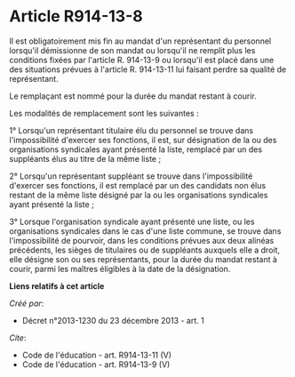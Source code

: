 # Article R914-13-8

Il est obligatoirement mis fin au mandat d'un représentant du personnel lorsqu'il démissionne de son mandat ou lorsqu'il ne
remplit plus les conditions fixées par l'article R. 914-13-9 ou lorsqu'il est placé dans une des situations prévues à
l'article R. 914-13-11 lui faisant perdre sa qualité de représentant. 

Le remplaçant est nommé pour la durée du mandat restant à courir. 

Les modalités de remplacement sont les suivantes : 

1° Lorsqu'un représentant titulaire élu du personnel se trouve dans l'impossibilité d'exercer ses fonctions, il est, sur
désignation de la ou des organisations syndicales ayant présenté la liste, remplacé par un des suppléants élus au titre de la
même liste ; 

2° Lorsqu'un représentant suppléant se trouve dans l'impossibilité d'exercer ses fonctions, il est remplacé par un des
candidats non élus restant de la même liste désigné par la ou les organisations syndicales ayant présenté la liste ; 

3° Lorsque l'organisation syndicale ayant présenté une liste, ou les organisations syndicales dans le cas d'une liste
commune, se trouve dans l'impossibilité de pourvoir, dans les conditions prévues aux deux alinéas précédents, les sièges de
titulaires ou de suppléants auxquels elle a droit, elle désigne son ou ses représentants, pour la durée du mandat restant à
courir, parmi les maîtres éligibles à la date de la désignation.

**Liens relatifs à cet article**

_Créé par_:

  - Décret n°2013-1230 du 23 décembre 2013 - art. 1

_Cite_:

  - Code de l'éducation - art. R914-13-11 (V)
  - Code de l'éducation - art. R914-13-9 (V)
